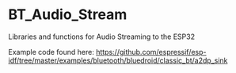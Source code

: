 # BT_Audio_Stream
Libraries and functions for Audio Streaming to the ESP32

Example code found here: https://github.com/espressif/esp-idf/tree/master/examples/bluetooth/bluedroid/classic_bt/a2dp_sink
